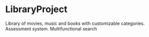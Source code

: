 # LibraryProject
Library of movies, music and books with customizable categories. Assessment system. Multifunctional search

